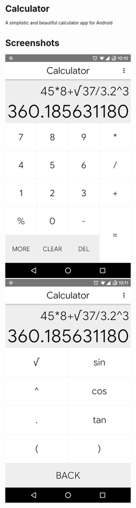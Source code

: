 # Calculator
A simplistic and beautiful calculator app for Android

# Screenshots

<img src="https://raw.githubusercontent.com/TomatoApps/Calculator/master/screenshots/screen1.png" width="400"> &nbsp; &nbsp; <img src="https://raw.githubusercontent.com/TomatoApps/Calculator/master/screenshots/screen2.png" width="400">
